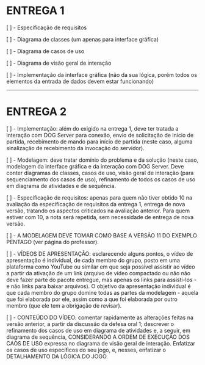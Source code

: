 # ENTREGA 1

[ ] - Especificação de requisitos

[ ] - Diagrama de classes (um apenas para interface gráfica)

[ ] - Diagrama de casos de uso

[ ] - Diagrama de visão geral de interação

[ ] - Implementação da interface gráfica (não da sua lógica, porém todos os elementos da entrada de dados devem estar funcionando)

--- 
# ENTREGA 2

[ ] - Implementação: além do exigido na entrega 1, deve ter tratada a interação com DOG Server para conexão, envio de solicitação de início de partida, recebimento de mando para início de partida (neste caso, alguma sinalização de recebimento da invocação do servidor).

[ ] - Modelagem: deve tratar domínio do problema e da solução (neste caso, modelagem da interface gráfica e da interação com DOG Server. Deve conter diagramas de classes, casos de uso, visão geral de interação (para sequenciamento dos casos de uso), refinamento de todos os casos de uso em diagrama de atividades e de sequência.

[ ] - Especificação de requisitos: apenas para quem não tiver obtido 10 na avaliação da especificação de requisitos da entrega 1, entrega de nova versão, tratando os aspectos criticados na avaliação anterior. Para quem estiver com 10, a nota será repetida, sem necessidade de entrega de nova versão.

[ ] - A MODELAGEM DEVE TOMAR COMO BASE A VERSÃO 11 DO EXEMPLO PENTAGO (ver página do professor).

[ ] - VÍDEOS DE APRESENTAÇÃO: esclarecendo alguns pontos, o vídeo de apresentação é individual, de cada membro do grupo, posto em uma plataforma como YouTube ou similar em que seja possível assistir ao vídeo a partir da ativação de um link (arquivo de vídeo compactado ou não não deve fazer parte do pacote entregue, mas apenas os links para assisti-los - e não links para baixar arquivos). O objetivo da apresentação individual é que cada membro do grupo domine todas as partes da modelagem - aquela que foi elaborada por ele, assim como a que foi elaborada por outro membro (que ele tem a obrigação de revisar).

[ ] - CONTEÚDO DO VÍDEO: comentar rapidamente as alterações feitas na versão anterior, a partir da discussão da defesa oral 1; descrever o refinamento dos casos de uso em diagrama de atividades e, a seguir, em diagrama de sequência, CONSIDERANDO A ORDEM DE EXECUÇÃO DOS CAOS DE USO expressa no diagrama de visão geral de interação. Enfatizar os casos de uso específicos do seu jogo, e, nesses, enfatizar o DETALHAMENTO DA LÓGICA DO JOGO.
